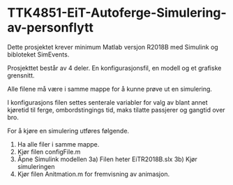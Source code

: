 # TTK4851-EiT-Autoferge-Simulering-av-personflytt
 
 Dette prosjektet krever minimum Matlab versjon R2018B med Simulink og bibloteket SimEvents.
 
 Prosjekttet består av 4 deler. En konfigurasjonsfil, en modell og et grafiske grensnitt.

 Alle filene må være i samme mappe for å kunne prøve ut en simulering.
 
 I konfigurasjons filen settes senterale variabler for valg av blant annet 
 kjøretid til ferge, ombordstingings tid, maks tilatte passjerer og gangtid over bro.

 For å kjøre en simulering utføres følgende.
 1. Ha alle filer i samme mappe.
 2. Kjør filen configFile.m
 3. Åpne Simulink modellen
    3a) Filen heter EiTR2018B.slx
    3b) Kjør simuleringen
 4. Kjør filen Anitmation.m for fremvisning av animasjon.

